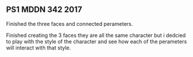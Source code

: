 ## PS1 MDDN 342 2017
Finished the three faces and connected perameters.


Finished creating the 3 faces they are all the same character but i dedcied to play with the style of the character and see how each of the perameters will interact with that style. 
